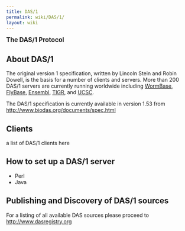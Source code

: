 ```yaml
---
title: DAS/1
permalink: wiki/DAS/1/
layout: wiki
---
```


<big>**The DAS/1 Protocol**</big>

About DAS/1
-----------

The original version 1 specification, written by Lincoln Stein and Robin
Dowell, is the basis for a number of clients and servers. More than 200
DAS/1 servers are currently running worldwide including
[WormBase](http://www.wormbase.org/),
[FlyBase](http://www.flybase.org/), [Ensembl](http://www.ensembl.org/),
[TIGR](http://www.tigr.org/), and [UCSC](http://genome.ucsc.edu/).

The DAS/1 specification is currently available in version 1.53 from
<http://www.biodas.org/documents/spec.html>

Clients
-------

a list of DAS/1 clients here

How to set up a DAS/1 server
----------------------------

-   Perl
-   Java

Publishing and Discovery of DAS/1 sources
-----------------------------------------

For a listing of all available DAS sources please proceed to
<http://www.dasregistry.org>
